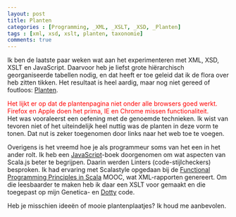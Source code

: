 ```yaml
---
layout: post
title: Planten
categories : [Programming, _XML, _XSLT, _XSD, _Planten]
tags : [xml, xsd, xslt, planten, taxonomie]
comments: true
---
```


Ik ben de laatste paar weken wat aan het experimenteren met XML, XSD, XSLT en JavaScript. Daarvoor heb je liefst grote hi&euml;rarchisch georganiseerde tabellen nodig, en dat heeft er toe geleid dat ik de flora over heb zitten tikken. Het resultaat is heel aardig, maar nog niet gereed of foutloos: <a href="{{ site.baseurl }}/statics/planten/Planten.xml" target="_blank">Planten</a>.

<font color="red">Het lijkt er op dat de plantenpagina niet onder alle browsers goed werkt.<br> Firefox en Apple doen het prima, IE en Chrome missen functionaliteit.</font><br>
Het was vooraleerst een oefening met de genoemde technieken.
Ik wist van tevoren niet of het uiteindelijk heel nuttig was de planten in deze vorm te tonen. 
Dat nut is zeker toegenomen door links naar het web toe te voegen.

Overigens is het vreemd hoe je als programmeur soms van het een in het ander rolt.
Ik heb een <a href="/statics/ref/bronnen.html#lj" target="_blank">JavaScript</a>-boek doorgenomen om wat aspecten van Scala.js beter te begrijpen. Daarin werden Linters (code-stijlcheckers) besproken. Ik had ervaring met Scalastyle opgedaan bij de <a href="https://www.coursera.org/course/progfun" target="_blank">Functional Programming  Principles in Scala</a> MOOC, wat XML-rapporten genereert. Om die leesbaarder te maken heb ik daar een XSLT voor gemaakt en die toegepast op mijn Genetica- en <a href="https://dotty.epfl.ch/" target="_blank">Dotty</a> code. 

Heb je misschien idee&euml;n  of mooie plantenplaatjes? Ik houd me aanbevolen.








